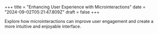 +++
title = "Enhancing User Experience with Microinteractions"
date = "2024-09-02T05:21:47.809Z"
draft = false
+++

  Explore how microinteractions can improve user engagement and create a more intuitive and enjoyable interface.
        